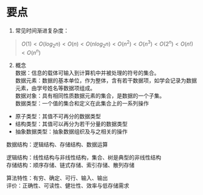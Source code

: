 # 要点
1. 常见时间渐进复杂度：  
> $O(1) < O(log_{2}n) < O(n) < O(nlog_{2}n) < O(n^{2}) < O(n^{3}) < O(2^{n}) < O(n!) < O(n^{n})$

2. 概念  
数据：信息的载体可输入到计算机中并被处理的符号的集合。  
数据元素：数据的基本单位，作为整体，含有若干数据项，如学会记录为数据元素，由学号姓名等数据项组成。  
数据对象：具有相同性质数据元素的集合，是数据的一个子集。  
数据类型：一个值的集合和定义在此集合上的一系列操作  
- 原子类型：其值不可再分的数据类型  
- 结构类型：其值可以再分为若干分量的数据类型  
- 抽象数据类型：抽象数据组织及与之相关的操作  

数据结构：逻辑结构、存储结构、数据运算

逻辑结构：线性结构与非线性结构，集合、树是典型的非线性结构  
存储结构：顺序存储、链式存储、索引存储、散列存储

算法特性：有穷、确定、可行、输入、输出  
评价：正确性、可读性、健壮性、效率与低存储需求  

